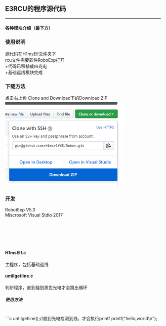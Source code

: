 ## E3RCU的程序源代码
*** 
#### 各种模块介绍（最下方）
### 使用说明
源代码在H1msElf文件夹下
<br>rcu文件需要软件RoboExp打开
<br> +代码已移植成四光电
<br> +基础巡线模块完成
### 下载方法
点击右上角 Clone and Download下的Download ZIP<br>
![github](https://github.com/Himself65/Robot/blob/master/downloadPicture.PNG)  
### 开发
RobotExp V5.3
<br>Miscrosoft Visual Stdio 2017
<br>
<br>
<br>
<br>
<br>
<br>
#### H1msElf.c
主程序，包括基础巡线
#### untilgetline.c
判断程序，直到碰到黑色光电才会跳出循环
##### 使用方法
<br>```c
untilgetline();//直到光电检测到线，才会执行printf
printf("hello,world\n");
